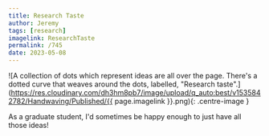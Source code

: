 ```yaml
---
title: Research Taste
author: Jeremy
tags: [research]
imagelink: ResearchTaste
permalink: /745
date: 2023-05-08
---
```


![A collection of dots which represent ideas are all over the page. There's a dotted curve that weaves around the dots, labelled, "Research taste".](https://res.cloudinary.com/dh3hm8pb7/image/upload/q_auto:best/v1535842782/Handwaving/Published/{{ page.imagelink }}.png){: .centre-image }

As a graduate student, I'd sometimes be happy enough to just have all those ideas!
